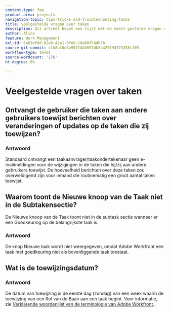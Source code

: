 ```yaml
---
content-type: faq
product-area: projects
navigation-topic: tips-tricks-and-troubleshooting-tasks
title: Veelgestelde vragen over taken
description: Dit artikel bevat een lijst met de meest gestelde vragen over taken in Adobe Workfront.
author: Alina
feature: Work Management
exl-id: 6463efdd-02e0-42e1-8fe6-18a88f74db7b
source-git-commit: c1b8af0d8a95714bb597db7a429794773358cf05
workflow-type: tm+mt
source-wordcount: '176'
ht-degree: 0%

---
```


# Veelgestelde vragen over taken

## Ontvangt de gebruiker die taken aan andere gebruikers toewijst berichten over veranderingen of updates op de taken die zij toewijzen?

### Antwoord

Standaard ontvangt een taakaanvrager/taakondertekenaar geen e-mailmeldingen voor de wijzigingen in de taken die hij/zij aan andere gebruikers toewijst. De hoeveelheid berichten over deze taken zou overweldigend zijn voor iemand die routinematig een groot aantal taken toewijst.

## Waarom toont de Nieuwe knoop van de Taak niet in de Subtakensectie?

De Nieuwe knoop van de Taak toont niet in de subtask sectie wanneer er een Goedkeuring op de belangrijkste taak is.

### Antwoord

De knop Nieuwe taak wordt niet weergegeven, omdat Adobe Workfront een taak met goedkeuring niet als bovenliggende taak toestaat.

## Wat is de toewijzingsdatum?

### Antwoord

De datum van toewijzing is de eerste dag (zondag) van een week waarin de toewijzing van een Rol van de Baan aan een taak begint. Voor informatie, zie [ Verklarende woordenlijst van de terminologie van Adobe Workfront ](../../../workfront-basics/navigate-workfront/workfront-navigation/workfront-terminology-glossary.md).

